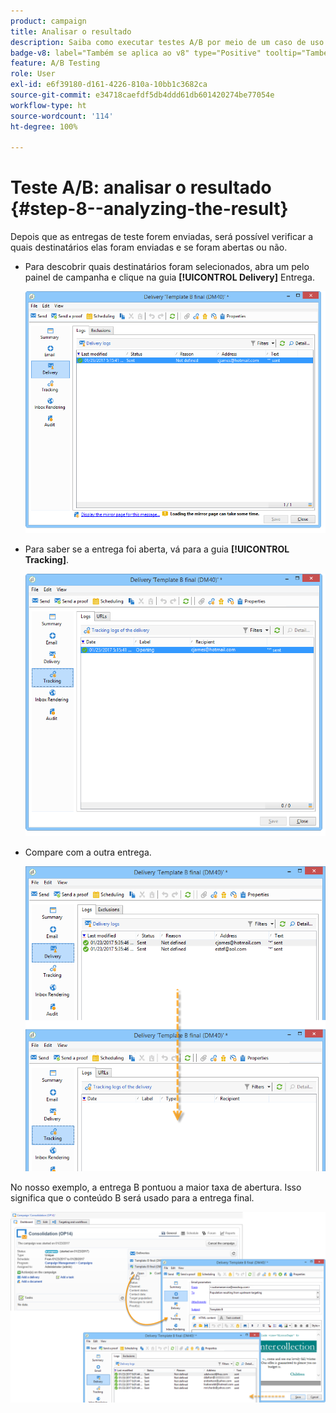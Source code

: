 ```yaml
---
product: campaign
title: Analisar o resultado
description: Saiba como executar testes A/B por meio de um caso de uso dedicado
badge-v8: label="Também se aplica ao v8" type="Positive" tooltip="Também se aplica ao Campaign v8"
feature: A/B Testing
role: User
exl-id: e6f39180-d161-4226-810a-10bb1c3682ca
source-git-commit: e34718caefdf5db4ddd61db601420274be77054e
workflow-type: ht
source-wordcount: '114'
ht-degree: 100%

---
```


# Teste A/B: analisar o resultado {#step-8--analyzing-the-result}

Depois que as entregas de teste forem enviadas, será possível verificar a quais destinatários elas foram enviadas e se foram abertas ou não.

* Para descobrir quais destinatários foram selecionados, abra um pelo painel de campanha e clique na guia **[!UICONTROL Delivery]** Entrega.

  ![](assets/use_case_abtesting_analysis_001.png)

* Para saber se a entrega foi aberta, vá para a guia **[!UICONTROL Tracking]**.

  ![](assets/use_case_abtesting_analysis_002.png)

* Compare com a outra entrega.

  ![](assets/use_case_abtesting_analysis_003.png)

No nosso exemplo, a entrega B pontuou a maior taxa de abertura. Isso significa que o conteúdo B será usado para a entrega final.

![](assets/use_case_abtesting_analysis_004.png)
